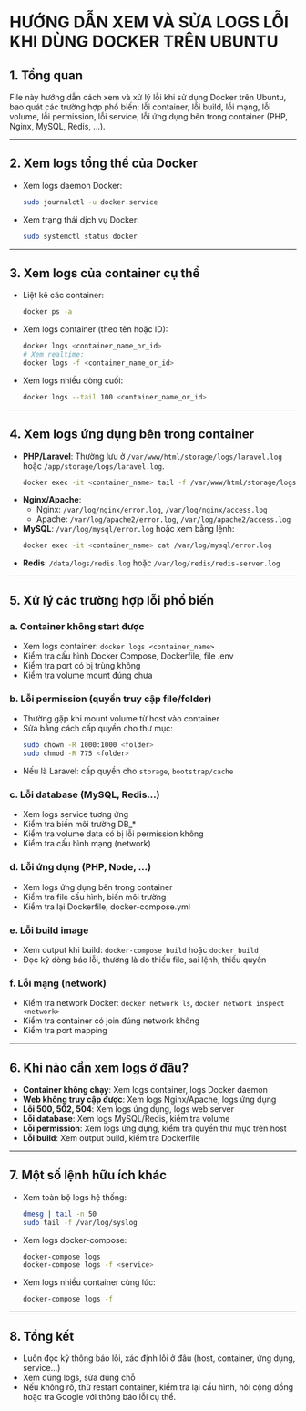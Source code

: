 # HƯỚNG DẪN XEM VÀ SỬA LOGS LỖI KHI DÙNG DOCKER TRÊN UBUNTU

## 1. Tổng quan
File này hướng dẫn cách xem và xử lý lỗi khi sử dụng Docker trên Ubuntu, bao quát các trường hợp phổ biến: lỗi container, lỗi build, lỗi mạng, lỗi volume, lỗi permission, lỗi service, lỗi ứng dụng bên trong container (PHP, Nginx, MySQL, Redis, ...).

---

## 2. Xem logs tổng thể của Docker
- Xem logs daemon Docker:
  ```bash
  sudo journalctl -u docker.service
  ```
- Xem trạng thái dịch vụ Docker:
  ```bash
  sudo systemctl status docker
  ```

---

## 3. Xem logs của container cụ thể
- Liệt kê các container:
  ```bash
  docker ps -a
  ```
- Xem logs container (theo tên hoặc ID):
  ```bash
  docker logs <container_name_or_id>
  # Xem realtime:
  docker logs -f <container_name_or_id>
  ```
- Xem logs nhiều dòng cuối:
  ```bash
  docker logs --tail 100 <container_name_or_id>
  ```

---

## 4. Xem logs ứng dụng bên trong container
- **PHP/Laravel**: Thường lưu ở `/var/www/html/storage/logs/laravel.log` hoặc `/app/storage/logs/laravel.log`.
  ```bash
  docker exec -it <container_name> tail -f /var/www/html/storage/logs/laravel.log
  ```
- **Nginx/Apache**:
  - Nginx: `/var/log/nginx/error.log`, `/var/log/nginx/access.log`
  - Apache: `/var/log/apache2/error.log`, `/var/log/apache2/access.log`
- **MySQL**: `/var/log/mysql/error.log` hoặc xem bằng lệnh:
  ```bash
  docker exec -it <container_name> cat /var/log/mysql/error.log
  ```
- **Redis**: `/data/logs/redis.log` hoặc `/var/log/redis/redis-server.log`

---

## 5. Xử lý các trường hợp lỗi phổ biến
### a. Container không start được
- Xem logs container: `docker logs <container_name>`
- Kiểm tra cấu hình Docker Compose, Dockerfile, file .env
- Kiểm tra port có bị trùng không
- Kiểm tra volume mount đúng chưa

### b. Lỗi permission (quyền truy cập file/folder)
- Thường gặp khi mount volume từ host vào container
- Sửa bằng cách cấp quyền cho thư mục:
  ```bash
  sudo chown -R 1000:1000 <folder>
  sudo chmod -R 775 <folder>
  ```
- Nếu là Laravel: cấp quyền cho `storage`, `bootstrap/cache`

### c. Lỗi database (MySQL, Redis...)
- Xem logs service tương ứng
- Kiểm tra biến môi trường DB_*
- Kiểm tra volume data có bị lỗi permission không
- Kiểm tra cấu hình mạng (network)

### d. Lỗi ứng dụng (PHP, Node, ...)
- Xem logs ứng dụng bên trong container
- Kiểm tra file cấu hình, biến môi trường
- Kiểm tra lại Dockerfile, docker-compose.yml

### e. Lỗi build image
- Xem output khi build: `docker-compose build` hoặc `docker build`
- Đọc kỹ dòng báo lỗi, thường là do thiếu file, sai lệnh, thiếu quyền

### f. Lỗi mạng (network)
- Kiểm tra network Docker: `docker network ls`, `docker network inspect <network>`
- Kiểm tra container có join đúng network không
- Kiểm tra port mapping

---

## 6. Khi nào cần xem logs ở đâu?
- **Container không chạy**: Xem logs container, logs Docker daemon
- **Web không truy cập được**: Xem logs Nginx/Apache, logs ứng dụng
- **Lỗi 500, 502, 504**: Xem logs ứng dụng, logs web server
- **Lỗi database**: Xem logs MySQL/Redis, kiểm tra volume
- **Lỗi permission**: Xem logs ứng dụng, kiểm tra quyền thư mục trên host
- **Lỗi build**: Xem output build, kiểm tra Dockerfile

---

## 7. Một số lệnh hữu ích khác
- Xem toàn bộ logs hệ thống:
  ```bash
  dmesg | tail -n 50
  sudo tail -f /var/log/syslog
  ```
- Xem logs docker-compose:
  ```bash
  docker-compose logs
  docker-compose logs -f <service>
  ```
- Xem logs nhiều container cùng lúc:
  ```bash
  docker-compose logs -f
  ```

---

## 8. Tổng kết
- Luôn đọc kỹ thông báo lỗi, xác định lỗi ở đâu (host, container, ứng dụng, service...)
- Xem đúng logs, sửa đúng chỗ
- Nếu không rõ, thử restart container, kiểm tra lại cấu hình, hỏi cộng đồng hoặc tra Google với thông báo lỗi cụ thể.

































































































































































































































































































































































































